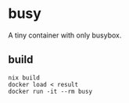 # busy

A tiny container with only busybox.

## build

```
nix build
docker load < result
docker run -it --rm busy
```
